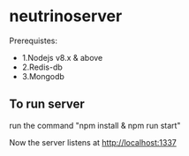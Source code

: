 # neutrinoserver

Prerequistes:
- 1.Nodejs v8.x & above
- 2.Redis-db
- 3.Mongodb

## To run server

run the command "npm install & npm run start"

Now the server listens at [http://localhost:1337](http://localhost:1337)

